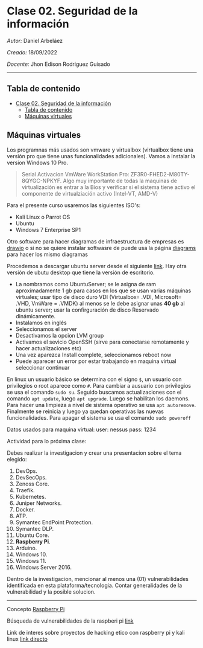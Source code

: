 # Clase 02. Seguridad de la información

*Autor:* Daniel Arbeláez

*Creado:* 18/09/2022

*Docente:* Jhon Edison Rodriguez Guisado
***

## Tabla de contenido

- [Clase 02. Seguridad de la información](#clase-02-seguridad-de-la-información)
  - [Tabla de contenido](#tabla-de-contenido)
  - [Máquinas virtuales](#máquinas-virtuales)

## Máquinas virtuales

Los programnas más usados son vmware y virtualbox (virtualbox tiene una versión pro que tiene unas funcionalidades adicionales). Vamos a instalar la version Windows 10 Pro.

> Serial Activacion VmWare WorkStation Pro: ZF3R0-FHED2-M80TY-8QYGC-NPKYF.
> Algo muy importante de todas la maquinas de virtualización es entrar a la Bios y verificar si el sistema tiene activo el componente de virtualziación activo (Intel-VT, AMD-V)

Para el presente curso usaremos las siguientes ISO's:

- Kali Linux o Parrot OS
- Ubuntu
- Windows 7 Enterprise SP1

Otro software para hacer diagramas de infraestructura de empresas es [drawio](https://github.com/jgraph/drawio-desktop/releases) o si no se quiere instalar softwasre de puede usa la página [diagrams](https://www.diagrams.net) para hacer los mismo diagramas

Procedemos a descargar ubuntu server desde el siguiente [link](https://ubuntu.com/download/server). Hay otra versión de ubutu desktop que tiene la versión de escritorio.

- La nombramos como UbuntuServer; se le asigna de ram aproximadamente 1 gb para casos en los que se usan varias máquinas virtuales; usar tipo de disco duro VDI (Virtualbox= .VDI, Microsoft= .VHD, VmWare = .VMDK) al menos se le debe asignar unas **40 gb** al ubuntu server; usar la confirguración de disco Reservado dinámicamente.
- Instalamos en inglés
- Seleccionamos el server
- Desactivamos la opcion LVM group
- Activamos el sevicio OpenSSH (sirve para conectarse remotamente y hacer actualizaciones etc)
- Una vez aparezca Install complete, seleccionamos reboot now
- Puede aparecer un error por estar trabajando en maquina virtual seleccionar continuar

En linux un usuario básico se determina con el signo `$`, un usuario con privilegios o root aparece como `#`. Para cambiar a ausuario con privilegios se usa el comando `sudo su`. Seguido buscamos actualizaciones con el comando `apt update`, luego `apt upgrade`. Luego se habilitan los daemons. Para hacer una limpieza a nivel de sistema operativo se usa `apt autoremove`. Finalmente se reinicia y luego ya quedan operativas las nuevas funcionalidades. Para apagar el sistema se usa el comando `sudo poweroff`

Datos usados para maquina virtual:
user: nessus
pass: 1234

Actividad para lo próxima clase:

Debes realizar la investigacion y crear una presentacion sobre el tema elegido:

1. DevOps.
2. DevSecOps.
3. Zenoss Core.
4. Traefik.
5. Kubernetes.
6. Juniper Networks.
7. Docker.
8. ATP.
9. Symantec EndPoint Protection.
10. Symantec DLP.
11. Ubuntu Core.
12. **Raspberry Pi**.
13. Arduino.
14. Windows 10.
15. Windows 11.
16. Windows Server 2016.

Dentro de la investigacion, mencionar al menos una (01) vulnerabilidades identificada en esta plataforma/tecnologia.
Contar generalidades de la vulnerabilidad y la posible solucion.

***

Concepto [Raspberry Pi](https://es.wikipedia.org/wiki/Raspberry_Pi)

Búsqueda de vulnerabilidades de la raspberi pi [link](https://cve.mitre.org/cgi-bin/cvekey.cgi?keyword=raspberry+pi)

Link de interes sobre proyectos de hacking etico con raspberry pi y kali linux [link directo](https://gbhackers.com/raspberry-pi-and-kali-linux/)
